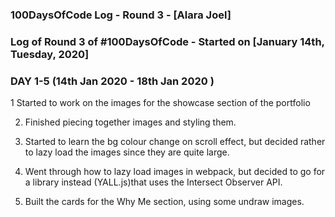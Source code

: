 ### 100DaysOfCode Log - Round 3 - [Alara Joel]

### Log of Round 3 of #100DaysOfCode - Started on [January 14th, Tuesday, 2020]


### DAY 1-5 (14th Jan 2020 - 18th Jan 2020 )

1 Started to work on the images for the showcase section of the portfolio

2. Finished piecing together images and styling them.

3. Started to learn the bg colour change on scroll effect, but decided rather to lazy load the images since they are quite large.

4. Went through how to lazy load images in webpack, but decided to go for a library instead  (YALL.js)that uses the Intersect Observer API.

5. Built the cards for the Why Me section, using some undraw images.

